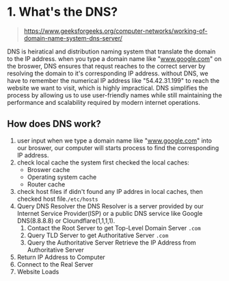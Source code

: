 # 1. What's the DNS?
> https://www.geeksforgeeks.org/computer-networks/working-of-domain-name-system-dns-server/


DNS is heiratical and distribution naming system that translate the domain to the IP address. 
when you type a domain name like "www.google.com" on the broswer, DNS ensures that requst reaches to the correct server by resolving the domain to it's corresponding IP address.
without DNS, we have to remember the numerical IP address like "54.42.31.199" to reach the website we want to visit, which is highly impractical. DNS simplifies the process by allowing us to use user-friendly names while still maintaining the performance and scalability required by modern internet operations.  

## How does DNS work?
1. user input
when we type a domain name like "www.google.com" into our broswer, our computer will starts process to find the corresponding IP address.
2. check local cache
the system first checked the local caches: 
    - Broswer cache
    - Operating system cache   
    - Router cache
3. check host files
if didn't found any IP addres in local caches, then checked host file.`/etc/hosts`
4. Query DNS Resolver
the DNS Resolver is a server provided by our Internet Service Provider(ISP) or a public DNS service like Google DNS(8.8.8.8) or Cloundflare(1,1,1,1). 
    1. Contact the Root Server
    to get Top-Level Domain Server `.com` 
    2. Query TLD Server
    to get Authoritative Server `.com`
    3. Query the Authoritative Server
    Retrieve the IP Address from Authoritative Server
5. Return IP Address to Computer
6. Connect to the Real Server
7. Website Loads